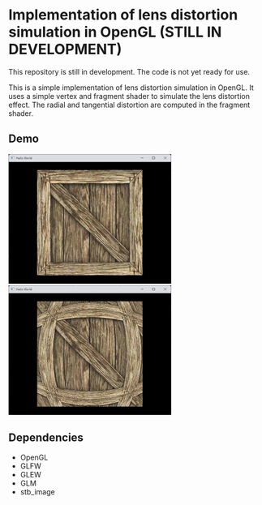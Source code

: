# Implementation of lens distortion simulation in OpenGL (STILL IN DEVELOPMENT)

This repository is still in development. The code is not yet ready for use.

This is a simple implementation of lens distortion simulation in OpenGL. 
It uses a simple vertex and fragment shader to simulate the lens distortion effect.
The radial and tangential distortion are computed in the fragment shader.

## Demo
![Demo](Screenshots/no_distortion.png) ![Demo2](Screenshots/demo_radial_distortion.png)

## Dependencies
- OpenGL
- GLFW
- GLEW
- GLM
- stb_image
